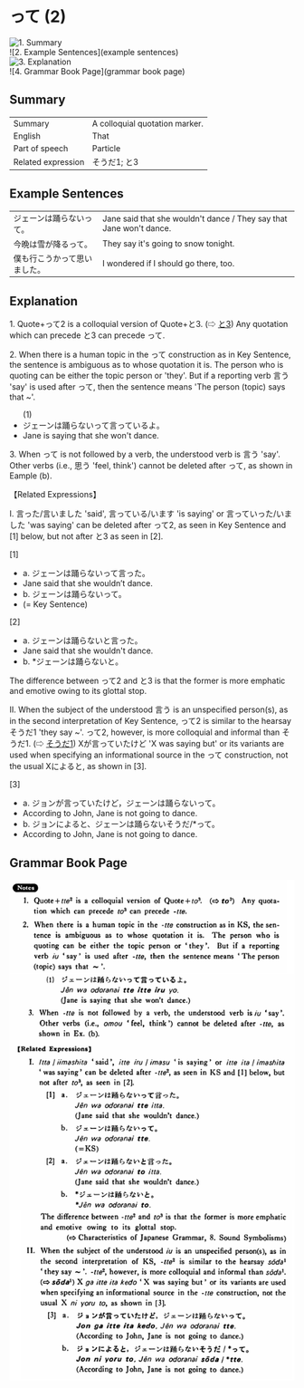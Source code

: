 # って (2)

![1. Summary](summary)<br>
![2. Example Sentences](example sentences)<br>
![3. Explanation](explanation)<br>
![4. Grammar Book Page](grammar book page)<br>


## Summary

<table><tr>   <td>Summary</td>   <td>A colloquial quotation marker.</td></tr><tr>   <td>English</td>   <td>That</td></tr><tr>   <td>Part of speech</td>   <td>Particle</td></tr><tr>   <td>Related expression</td>   <td>そうだ1; と3</td></tr></table>

## Example Sentences

<table><tr>   <td>ジェーンは踊らないって。</td>   <td>Jane said that she wouldn't dance / They say that Jane won't dance.</td></tr><tr>   <td>今晩は雪が降るって。</td>   <td>They say it's going to snow tonight.</td></tr><tr>   <td>僕も行こうかって思いました。</td>   <td>I wondered if I should go there, too.</td></tr></table>

## Explanation

<p>1. Quote+<span class="cloze">って</span>2 is a colloquial version of Quote+と3. (⇨ <a href="#㊦ と (3)">と3</a>) Any quotation which can precede と3 can precede <span class="cloze">って</span>.</p>  <p>2. When there is a human topic in the <span class="cloze">って</span> construction as in Key Sentence, the sentence is ambiguous as to whose quotation it is. The person who is quoting can be either the topic person or 'they'. But if a reporting verb 言う 'say' is used after <span class="cloze">って</span>, then the sentence means 'The person (topic) says that ~'.</p>  <ul>(1) <li>ジェーンは踊らない<span class="cloze">って</span>言っているよ。</li> <li>Jane is saying that she won't dance.</li> </ul>  <p>3. When <span class="cloze">って</span> is not followed by a verb, the understood verb is 言う 'say'. Other verbs (i.e., 思う 'feel, think') cannot be deleted after <span class="cloze">って</span>, as shown in Eample (b).</p>  <p>【Related Expressions】</p>  <p>I. 言った/言いました 'said', 言っている/います 'is saying' or 言っていった/いました 'was saying' can be deleted after <span class="cloze">って</span>2, as seen in Key Sentence and [1] below, but not after と3 as seen in [2].</p>  <p>[1]</p>  <ul> <li>a. ジェーンは踊らない<span class="cloze">って</span>言った。</li> <li>Jane said that she wouldn’t dance.</li> <div class="divide"></div> <li>b. ジェーンは踊らない<span class="cloze">って</span>。</li> <div class="divide"></div> <li>(= Key Sentence)</li> </ul>  <p>[2]</p>  <ul> <li>a. ジェーンは踊らないと言った。</li> <li>Jane said that she wouldn't dance.</li> <div class="divide"></div> <li>b. *ジェーンは踊らないと。</li> </ul>  <p>The difference between <span class="cloze">って</span>2 and と3 is that the former is more emphatic and emotive owing to its glottal stop.</p>  <p>II. When the subject of the understood 言う is an unspecified person(s), as in the second interpretation of Key Sentence, <span class="cloze">って</span>2 is similar to the hearsay そうだ1 'they say ~'. <span class="cloze">って</span>2, however, is more colloquial and informal than そうだ1. (⇨ <a href="#㊦ そうだ (1)">そうだ1</a>) Xが言っていたけど 'X was saying but' or its variants are used when specifying an informational source in the <span class="cloze">って</span> construction, not the usual Xによると, as shown in [3].</p>  <p>[3]</p>  <ul> <li>a. ジョンが言っていたけど，ジェーンは踊らない<span class="cloze">って</span>。</li> <li>According to John, Jane is not going to dance.</li> <div class="divide"></div> <li>b. ジョンによると、ジェーンは踊らないそうだ/*<span class="cloze">って</span>。</li> <li>According to John, Jane is not going to dance.</li> </ul>

## Grammar Book Page

![](../img/Basicって2.png)

